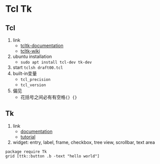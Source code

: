# Tcl Tk

## Tcl

1. link
   * [tcltk-documentation](https://www.tcl.tk/doc/)
   * [tcltk-wiki](https://wiki.tcl-lang.org/welcome)
2. ubuntu installation
   * `sudo apt install tcl-dev tk-dev`
3. start `tclsh draft00.tcl`
4. built-in变量
   * `tcl_precision`
   * `tcl_version`
5. 偏见
   * 花括号之间必有有空格`{} {}`

## Tk

1. link
   * [documentation](https://tkdocs.com/)
   * [tutorial](https://tkdocs.com/tutorial/index.html)
2. widget: entry, label, frame, checkbox, tree view, scrollbar, text area

```Tik
package require Tk
grid [ttk::button .b -text "hello world"]
```
